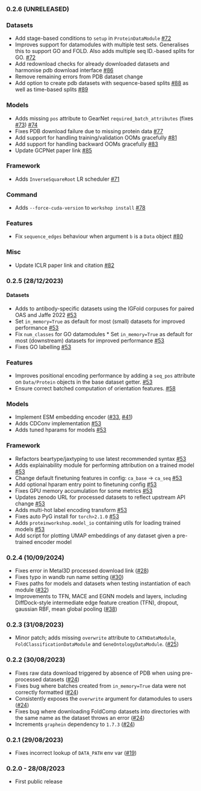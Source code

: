 ### 0.2.6 (UNRELEASED)

### Datasets
* Add stage-based conditions to `setup` in `ProteinDataModule` [#72](https://github.com/a-r-j/ProteinWorkshop/pull/72)
* Improves support for datamodules with multiple test sets. Generalises this to support GO and FOLD. Also adds multiple seq ID.-based splits for GO. [#72](https://github.com/a-r-j/ProteinWorkshop/pull/72)
* Add redownload checks for already downloaded datasets and harmonise pdb download interface [#86](https://github.com/a-r-j/ProteinWorkshop/pull/86)
* Remove remaining errors from PDB dataset change
* Add option to create pdb datasets with sequence-based splits [#88](https://github.com/a-r-j/ProteinWorkshop/pull/88) as well as time-based splits [#89](https://github.com/a-r-j/ProteinWorkshop/pull/89)

### Models

* Adds missing `pos` attribute to GearNet `required_batch_attributes` (fixes [#73](https://github.com/a-r-j/ProteinWorkshop/issues/73)) [#74](https://github.com/a-r-j/ProteinWorkshop/pull/74)
* Fixes PDB download failure due to missing protein data [#77](https://github.com/a-r-j/ProteinWorkshop/pull/77)
* Add support for handling training/validation OOMs gracefully [#81](https://github.com/a-r-j/ProteinWorkshop/pull/81)
* Add support for handling backward OOMs gracefully [#83](https://github.com/a-r-j/ProteinWorkshop/pull/83)
* Update GCPNet paper link [#85](https://github.com/a-r-j/ProteinWorkshop/pull/85)

### Framework

* Adds `InverseSquareRoot` LR scheduler [#71](https://github.com/a-r-j/ProteinWorkshop/pull/71)

### Command
* Adds `--force-cuda-version` to `workshop install` [#78](https://github.com/a-r-j/ProteinWorkshop/pull/78)

### Features
* Fix `sequence_edges` behaviour when argument `b` is a `Data` object [#80](https://github.com/a-r-j/ProteinWorkshop/pull/80)

### Misc
* Update ICLR paper link and citation [#82](https://github.com/a-r-j/ProteinWorkshop/pull/82)

### 0.2.5 (28/12/2023)

#### Datasets

* Adds to antibody-specific datasets using the IGFold corpuses for paired OAS and Jaffe 2022 [#53](https://github.com/a-r-j/ProteinWorkshop/pull/53/)
* Set `in_memory=True` as default for most (small) datasets for improved performance [#53](https://github.com/a-r-j/ProteinWorkshop/pull/53/)
* Fix `num_classes` for GO datamodules * Set `in_memory=True` as default for most (downstream) datasets for improved performance [#53](https://github.com/a-r-j/ProteinWorkshop/pull/53/)
* Fixes GO labelling [#53](https://github.com/a-r-j/ProteinWorkshop/pull/53/)

### Features

* Improves positional encoding performance by adding a `seq_pos` attribute on `Data/Protein` objects in the base dataset getter. [#53](https://github.com/a-r-j/ProteinWorkshop/pull/53/)
* Ensure correct batched computation of orientation features. [#58](https://github.com/a-r-j/ProteinWorkshop/pull/58/)

### Models

* Implement ESM embedding encoder ([#33](https://github.com/a-r-j/ProteinWorkshop/pull/33), [#41](https://github.com/a-r-j/ProteinWorkshop/pull/33))
* Adds CDConv implementation [#53](https://github.com/a-r-j/ProteinWorkshop/pull/53/)
* Adds tuned hparams for models [#53](https://github.com/a-r-j/ProteinWorkshop/pull/53/)

### Framework

* Refactors beartype/jaxtyping to use latest recommended syntax [#53](https://github.com/a-r-j/ProteinWorkshop/pull/53/)
* Adds explainability module for performing attribution on a trained model [#53](https://github.com/a-r-j/ProteinWorkshop/pull/53/)
* Change default finetuning features in config: `ca_base` -> `ca_seq` [#53](https://github.com/a-r-j/ProteinWorkshop/pull/53/)
* Add optional hparam entry point to finetuning config [#53](https://github.com/a-r-j/ProteinWorkshop/pull/53/)
* Fixes GPU memory accumulation for some metrics [#53](https://github.com/a-r-j/ProteinWorkshop/pull/53/)
* Updates zenodo URL for processed datasets to reflect upstream API change [#53](https://github.com/a-r-j/ProteinWorkshop/pull/53/)
* Adds multi-hot label encoding transform [#53](https://github.com/a-r-j/ProteinWorkshop/pull/53/)
* Fixes auto PyG install for `torch>2.1.0` [#53](https://github.com/a-r-j/ProteinWorkshop/pull/53/)
* Adds `proteinworkshop.model_io` containing utils for loading trained models [#53](https://github.com/a-r-j/ProteinWorkshop/pull/53/)
* Add script for plotting UMAP embeddings of any dataset given a pre-trained encoder model

### 0.2.4 (10/09/2024)

* Fixes error in Metal3D processed download link ([#28](https://github.com/a-r-j/ProteinWorkshop/pull/28))
* Fixes typo in wandb run name setting ([#30](https://github.com/a-r-j/ProteinWorkshop/pull/30))
* Fixes paths for models and datasets when testing instantiation of each module ([#32](https://github.com/a-r-j/ProteinWorkshop/pull/32))
* Improvements to TFN, MACE and EGNN models and layers, including DiffDock-style intermediate edge feature creation (TFN), dropout, gaussian RBF, mean global pooling ([#38](https://github.com/a-r-j/ProteinWorkshop/pull/38))

### 0.2.3 (31/08/2023)

* Minor patch; adds missing `overwrite` attribute to `CATHDataModule`, `FoldClassificationDataModule` and `GeneOntologyDataModule`. ([#25](https://github.com/a-r-j/ProteinWorkshop/pull/25))


### 0.2.2 (30/08/2023)

* Fixes raw data download triggered by absence of PDB when using pre-processed datasets ([#24](https://github.com/a-r-j/ProteinWorkshop/pull/24))
* Fixes bug where batches created from `in_memory=True` data were not correctly formatted ([#24](https://github.com/a-r-j/ProteinWorkshop/pull/24))
* Consistently exposes the `overwrite` argument for datamodules to users ([#24](https://github.com/a-r-j/ProteinWorkshop/pull/24))
* Fixes bug where downloading FoldComp datasets into directories with the same name as the dataset throws an error ([#24](https://github.com/a-r-j/ProteinWorkshop/pull/24))
* Increments `graphein` dependency to `1.7.3` ([#24](https://github.com/a-r-j/ProteinWorkshop/pull/24))

### 0.2.1 (29/08/2023)

* Fixes incorrect lookup of `DATA_PATH` env var ([#19](https://github.com/a-r-j/ProteinWorkshop/pull/19))

### 0.2.0 - 28/08/2023

* First public release
